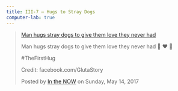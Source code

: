 ```yaml
---
title: III-7 — Hugs to Stray Dogs
computer-lab: true
---
```



<div class="fb-video" data-href="https://www.facebook.com/inthenow/videos/813983378752033/" data-width="500" data-show-text="false"><blockquote cite="https://www.facebook.com/inthenow/videos/813983378752033/" class="fb-xfbml-parse-ignore"><a href="https://www.facebook.com/inthenow/videos/813983378752033/">Man hugs stray dogs to give them love they never had</a><p>Man hugs stray dogs to give them love they never had  🙏 ❤️ 🐶

 #TheFirstHug

Credit: 
facebook.com/GlutaStory</p>Posted by <a href="https://www.facebook.com/inthenow/">In the NOW</a> on Sunday, May 14, 2017</blockquote></div>
